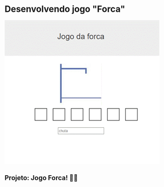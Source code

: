 # Desenvolvendo jogo "Forca"

![Design preview for the Expenses chart component coding challenge](./img/image.gif)

## Projeto: Jogo Forca! 👋🚀